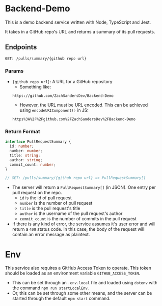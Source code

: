 # Backend-Demo
This is a demo backend service written with Node, TypeScript and Jest.

It takes in a GitHub repo's URL and returns a summary of its pull requests.

## Endpoints

```
GET: /pulls/summary/{github repo url}
```

### Params

- `{github repo url}`: A URL for a GitHub repository 
  - Something like: 
  ```
  https://github.com/ZachSandersDev/Backend-Demo
  ```
  - However, the URL must be URL encoded. This can be achieved using `encodeURIComponent()` in JS: 
  ```
  https%3A%2F%2Fgithub.com%2FZachSandersDev%2FBackend-Demo
  ```

### Return Format

```ts
interface PullRequestSummary {
  id: number;
  number: number;
  title: string;
  author: string;
  commit_count: number;
}

// GET: /pulls/summary/{github repo url} => PullRequestSummary[]
```

- The server will return a `PullRequestSummary[]` (in JSON). One entry per pull request on the repo.
  - `id` is the id of pull request
  - `number` is the number of pull request
  - `title` is the pull request's title 
  - `author` is the username of the pull request's author
  - `commit_count` is the number of commits in the pull request
- If there is any kind of error, the service assumes it's user error and will return a `400` status code. In this case, the body of the request will contain an error message as plaintext.

# Env

This service also requires a GitHub Access Token to operate. This token should be loaded as an environment variable `GITHUB_ACCESS_TOKEN`.
- This can be set through an `.env.local` file and loaded using `dotenv` with the command `npm run startLocalEnv`.
- Or, this can be set through some other means, and the server can be started through the default `npm start` command.